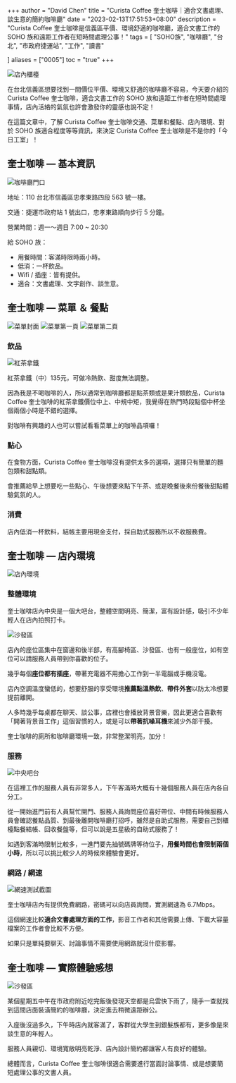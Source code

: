 +++
author = "David Chen"
title = "Curista Coffee 奎士咖啡｜適合文書處理、談生意的簡約咖啡廳"
date = "2023-02-13T17:51:53+08:00"
description = "Curista Coffee 奎士咖啡是信義區平價、環境舒適的咖啡廳，適合文書工作的 SOHO 族和遠距工作者在短時間處理公事！"
tags = [
    "SOHO族",
    "咖啡廳",
    "台北",
    "市政府捷運站",
    "工作",
    "讀書"

]
aliases = ["0005"]
toc = "true"
+++

<img src="1.jpg" alt="店內櫃檯" lazyload />

在台北信義區想要找到一間價位平價、環境又舒適的咖啡廳不容易，今天要介紹的 Curista Coffee 奎士咖啡，適合文書工作的 SOHO 族和遠距工作者在短時間處理事情，店內活絡的氣氛也許會激發你的靈感也說不定！

在這篇文章中，了解 Curista Coffee 奎士咖啡交通、菜單和餐點、店內環境、對於 SOHO 族適合程度等等資訊，來決定 Curista Coffee 奎士咖啡是不是你的「今日工室」！

## 奎士咖啡 — 基本資訊

<img src="2.jpg" alt="咖啡廳門口" lazyload />

地址：110 台北市信義區忠孝東路四段 563 號一樓。

交通：捷運市政府站 1 號出口，忠孝東路順向步行 5 分鐘。

營業時間：週一～週日 7:00 ~ 20:30

給 SOHO 族：
- 用餐時間：客滿時限時兩小時。
- 低消：一杯飲品。
- Wifi / 插座：皆有提供。
- 適合：文書處理、文字創作、談生意。

## 奎士咖啡 — 菜單 ＆ 餐點

<img src="3.jpg" alt="菜單封面" lazyload />

<img src="4.jpg" alt="菜單第一頁" lazyload />

<img src="5.jpg" alt="菜單第二頁" lazyload />

### 飲品

<img src="6.jpg" alt="紅茶拿鐵" lazyload />

紅茶拿鐵（中）135元，可做冷熱飲、甜度無法調整。

因為我是不喝咖啡的人，所以通常到咖啡廳都是點茶類或是果汁類飲品，Curista Coffee 奎士咖啡的紅茶拿鐵價位中上、中規中矩，我覺得在熱門時段點個中杯坐個兩個小時是不錯的選擇。

對咖啡有興趣的人也可以嘗試看看菜單上的咖啡品項囉！

### 點心

在食物方面，Curista Coffee 奎士咖啡沒有提供太多的選項，選擇只有簡單的麵包類和甜點類。

會推薦給早上想要吃一些點心、午後想要來點下午茶、或是晚餐後來份餐後甜點體驗氣氛的人。

### 消費

店內低消一杯飲料，結帳主要用現金支付，採自助式服務所以不收服務費。

## 奎士咖啡 — 店內環境

<img src="7.jpg" alt="店內環境" lazyload />

### 整體環境
奎士咖啡店內中央是一個大吧台，整體空間明亮、簡潔，富有設計感，吸引不少年輕人在店內拍照打卡。

<img src="8.jpg" alt="沙發區" lazyload />

店內的座位區集中在窗邊和後半部，有高腳椅區、沙發區、也有一般座位，如有空位可以請服務人員帶到你喜歡的位子。

幾乎每個**座位都有插座**，帶著充電器不用擔心工作到一半電腦或手機沒電。

店內空調溫度蠻低的，想要舒服的享受環境**推薦點溫熱飲**、**帶件外套**以防太冷想要提前離開。

人多時幾乎每桌都在聊天、談公事，店裡也會播放背景音樂，因此更適合喜歡有「開著背景音工作」這個習慣的人，或是可以**帶著抗噪耳機**來減少外部干擾。

奎士咖啡的廁所和咖啡廳環境一致，非常整潔明亮，加分！

### 服務

<img src="9.jpg" alt="中央吧台" lazyload />

在這裡工作的服務人員有非常多人，下午客滿時大概有十幾個服務人員在店內各自分工。

從一開始進門前有人員幫忙開門、服務人員詢問座位喜好帶位、中間有時候服務人員會確認餐點品質、到最後離開咖啡廳打招呼，雖然是自助式服務，需要自己到櫃檯點餐結帳、回收餐盤等，但可以說是五星級的自助式服務了！

如遇到客滿時限制比較多，一進門要先抽號碼牌等待位子，**用餐時間也會限制兩個小時**，所以可以挑比較少人的時候來體驗會更好。

### 網路 / 網速

<img src="10.jpg" alt="網速測試截圖" lazyload />

奎士咖啡店內有提供免費網路，密碼可以向店員詢問，實測網速為 6.7Mbps。

這個網速比較**適合文書處理方面的工作**，影音工作者和其他需要上傳、下載大容量檔案的工作者會比較不方便。

如果只是單純要聊天、討論事情不需要使用網路就沒什麼影響。

## 奎士咖啡 — 實際體驗感想

<img src="11.jpg" alt="沙發區" lazyload />

某個星期五中午在市政府附近吃完飯後發現天空都是烏雲快下雨了，隨手一查就找到這間店面裝潢簡約的咖啡廳，決定進去稍微遠距辦公。

入座後沒過多久，下午時店內就客滿了，客群從大學生到銀髮族都有，更多像是來談生意的年輕人。

服務人員親切、環境寬敞明亮乾淨、店內設計簡約都讓客人有良好的體驗。

總體而言，Curista Coffee 奎士咖啡很適合需要進行當面討論事情、或是想要簡短處理公事的文書人員。
